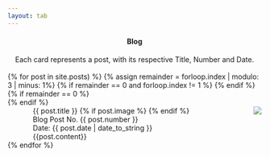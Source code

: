 ```yaml
---
layout: tab
---
```

<center>
<div class="card shadow p-3 mb-5 black col-md-5">
<div class="card-title">
<h4>Blog</h4>
<div class="nd">
Each card represents a post, with its respective Title, Number and Date.
</div>
</div>
</div>
</center>
<br>
{% for post in site.posts) %}
  {% assign remainder = forloop.index | modulo: 3 | minus: 1%}
  {% if remainder == 0 and forloop.index != 1 %}
  </div>
  {% endif %}
  {% if remainder == 0 %}
  <div class="row"> 
  {% endif %}
  <div class="card black shadow-lg p-3 mb-5 col-md-3" style="margin-left: 50px;">
    <div class="card-title">
      {{ post.title }}
      {% if post.image %}
      <img src="{{ post.image }}" class="media rounded-circle" style="float: right; opacity: 0.8">
      {% endif %}
    <div class="nd">
      Blog Post No. {{ post.number }}
      <br>
      Date: {{ post.date | date_to_string }}
    </div>
    </div>
    <div class="card-body">
      {{post.content}}
    </div>
  </div>
{% endfor %}
<br>
